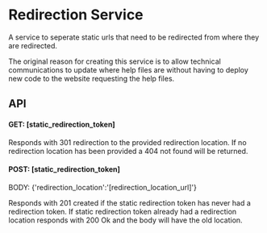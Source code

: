Redirection Service
===================

A service to seperate static urls that need to be redirected from where they are redirected.

The original reason for creating this service is to allow technical
communications to update where help files are without having to deploy
new code to the website requesting the help files.

API
---

#### GET: \[static_redirection_token]

Responds with 301 redirection to the provided redirection location.
If no redirection location has been provided a 404 not found will be returned.

#### POST: \[static_redirection_token]

BODY: {'redirection_location':'[redirection_location_url]'}

Responds with 201 created if the static redirection token has never had a redirection token.
If static redirection token already had a redirection location responds with 200 Ok and the body will have the old location.


